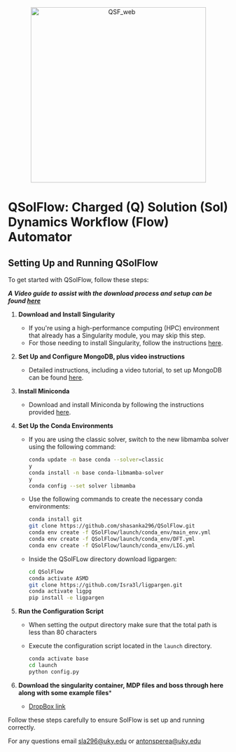 <div style="text-align: center;">
   <img src="https://github.com/user-attachments/assets/693cd197-f5df-48bb-9741-17f37b7aeacc" alt="QSF_web" width="400">
</div>

# QSolFlow: Charged (Q) Solution (Sol) Dynamics Workflow (Flow) Automator

## Setting Up and Running QSolFlow

To get started with QSolFlow, follow these steps:

***A Video guide to assist with the download process and setup can be found [here](https://www.dropbox.com/scl/fi/5anxgmcrh07idj4h1w9yi/Download-QSolFLow.mp4?rlkey=tah2rtelcvm5bqowcbgb6sa87&st=kyiy4w4n&dl=0)***

1. **Download and Install Singularity**
   - If you're using a high-performance computing (HPC) environment that already has a Singularity module, you may skip this step.
   - For those needing to install Singularity, follow the instructions [here](https://docs.sylabs.io/guides/3.0/user-guide/installation.html).

2. **Set Up and Configure MongoDB, plus video instructions**
   - Detailed instructions, including a video tutorial, to set up MongoDB can be found [here](https://www.dropbox.com/scl/fi/pw6toktp4jyqye7qqr684/Database.mp4?rlkey=wh1ecsenzzqpruppruwksrren&st=1mev4rpr&dl=0).
     
3. **Install Miniconda**
   - Download and install Miniconda by following the instructions provided [here](https://docs.anaconda.com/miniconda/miniconda-install/).

4. **Set Up the Conda Environments**
   - If you are using the classic solver, switch to the new libmamba solver using the following command:
     ```bash
     conda update -n base conda --solver=classic
     y
     conda install -n base conda-libmamba-solver
     y
     conda config --set solver libmamba
     
     ```
   - Use the following commands to create the necessary conda environments:
     ```bash
     conda install git
     git clone https://github.com/shasanka296/QSolFlow.git
     conda env create -f QSolFlow/launch/conda_env/main_env.yml
     conda env create -f QSolFlow/launch/conda_env/DFT.yml
     conda env create -f QSolFlow/launch/conda_env/LIG.yml
     
     ```

   - Inside the QSolFLow directory download ligpargen:
     ```bash
     cd QSolFlow
     conda activate ASMD
     git clone https://github.com/Isra3l/ligpargen.git
     conda activate ligpg
     pip install -e ligpargen
     
     ```

6. **Run the Configuration Script**
   - When setting the output directory make sure that the total path is less than 80 characters

   - Execute the configuration script located in the `launch` directory.
      ```bash
     conda activate base
     cd launch
     python config.py
     
     ```
8. **Download the singularity container, MDP files and boss through here along with some example files***
   - [DropBox link](https://www.dropbox.com/scl/fo/bcmwn6ufjk6k5qrt58s36/AC3_o6bwXv0xvVED3PitmX0?rlkey=mt82tc7ampn2ts1tui6gsx5ti&st=flshzr1w&dl=0)


Follow these steps carefully to ensure SolFlow is set up and running correctly.

For any questions email sla296@uky.edu or antonsperea@uky.edu

